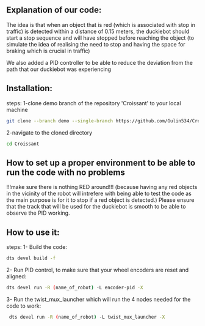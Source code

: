 ## Explanation of our code:
The idea is that when an object that is red (which is associated with stop in traffic) is detected within a distance of   0.15 meters, the duckiebot should start a stop sequence and will have stopped before reaching the object (to simulate the idea of realising the need to stop and having the space for braking which is crucial in traffic) 

We also added a PID controller to be able to reduce the deviation from the path that our duckiebot was experiencing

## Installation:
steps:
1-clone demo branch of the repository 'Croissant' to your local machine
```bash 
git clone --branch demo --single-branch https://github.com/Gulin534/Croissant.git
```

2-navigate to the cloned directory
```bash
cd Croissant
```

## How to set up a proper environment to be able to run the code with no problems
!!!make sure there is nothing RED around!!! (because having any red objects in the vicinity of the robot will intrefere with being able to test the code as the main purpose is for it to stop if a red object is detected.)
Please ensure that the track that will be used for the duckiebot is smooth to be able to observe the PID working.

## How to use it:
steps:
1- Build the code: 
```bash
dts devel build -f
```

2- Run PID control, to make sure that your wheel encoders are reset and aligned:
```bash
dts devel run -R (name_of_robot) -L encoder-pid -X

```
3- Run the twist_mux_launcher which will run the 4 nodes needed for the code to work:
```bash
 dts devel run -R (name_of_robot) -L twist_mux_launcher -X
 ```